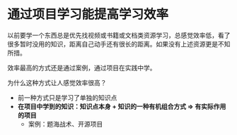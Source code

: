 # 通过项目学习能提高学习效率

以前要学一个东西总是优先找视频或书籍或文档类资源学习，总感觉效率低，看了很多暂时没用的知识，距离自己动手还有很长的距离。如果没有上述资源更是不知所措。

效率最高的方式还是通过案例，通过项目在实践中学。

为什么这种方式让人感觉效率很高？

- 前一种方式只是学习了单独的知识点
- **在项目中学到的知识：知识点本身 + 知识的一种有机组合方式 => 有实际作用的项目**
    - 案例：题海战术、开源项目
